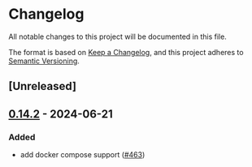# Changelog
All notable changes to this project will be documented in this file.

The format is based on [Keep a Changelog](https://keepachangelog.com/en/1.0.0/),
and this project adheres to [Semantic Versioning](https://semver.org/spec/v2.0.0.html).

## [Unreleased]

## [0.14.2](https://github.com/saveoursecrets/sdk/compare/sos-sdk-v0.14.1...sos-sdk-v0.14.2) - 2024-06-21

### Added
- add docker compose support ([#463](https://github.com/saveoursecrets/sdk/pull/463))
